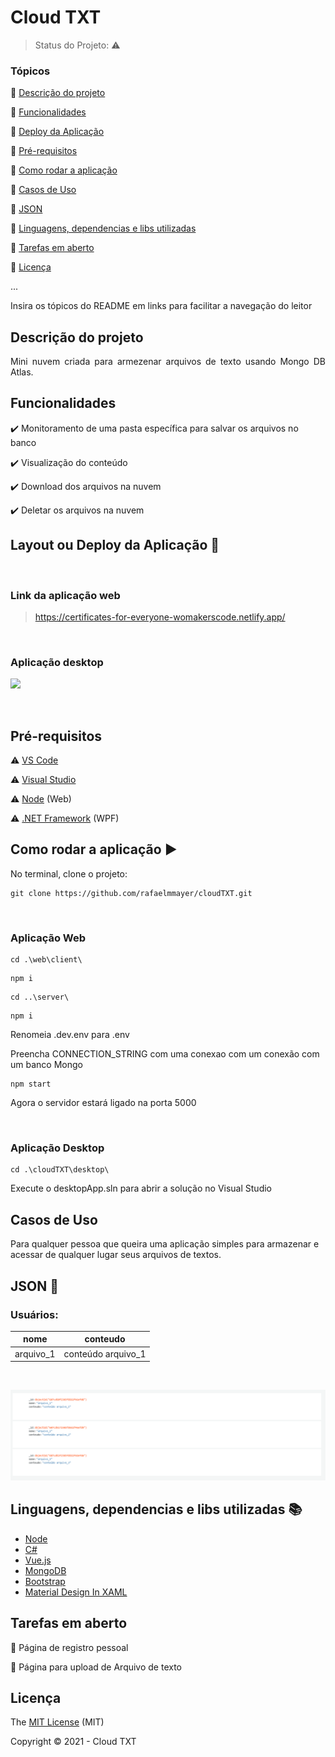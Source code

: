 <h1>Cloud TXT</h1>

> Status do Projeto: :warning:

### Tópicos

:small_blue_diamond: [Descrição do projeto](#descrição-do-projeto)

:small_blue_diamond: [Funcionalidades](#funcionalidades)

:small_blue_diamond: [Deploy da Aplicação](#deploy-da-aplicação-dash)

:small_blue_diamond: [Pré-requisitos](#pré-requisitos)

:small_blue_diamond: [Como rodar a aplicação](#como-rodar-a-aplicação-arrow_forward)

:small_blue_diamond: [Casos de Uso](#casos-de-Uso)

:small_blue_diamond: [JSON](#json-floppy_disk)

:small_blue_diamond: [Linguagens, dependencias e libs utilizadas](#linguagens-dependencias-e-libs-utilizadas-books)

:small_blue_diamond: [Tarefas em aberto](#tarefas-em-aberto)

:small_blue_diamond: [Licença](#licença)

...

Insira os tópicos do README em links para facilitar a navegação do leitor

## Descrição do projeto

<p align="justify">
  Mini nuvem criada para armezenar arquivos de texto usando Mongo DB Atlas.
</p>

## Funcionalidades

:heavy_check_mark: Monitoramento de uma pasta específica para salvar os arquivos no banco

:heavy_check_mark: Visualização do conteúdo

:heavy_check_mark: Download dos arquivos na nuvem

:heavy_check_mark: Deletar os arquivos na nuvem

## Layout ou Deploy da Aplicação :dash:

<br>

<h3>Link da aplicação web</h3>

> https://certificates-for-everyone-womakerscode.netlify.app/

<br/>

<h3>Aplicação desktop</h3>

![](assets/video_desktop.gif)

<br>

## Pré-requisitos

:warning: [VS Code](https://code.visualstudio.com/)

:warning: [Visual Studio](https://visualstudio.microsoft.com/pt-br/)

:warning: [Node](https://nodejs.org/en/download/) (Web)

:warning: [.NET Framework](https://dotnet.microsoft.com/download) (WPF)

## Como rodar a aplicação :arrow_forward:

No terminal, clone o projeto:

```
git clone https://github.com/rafaelmmayer/cloudTXT.git
```

<br>

<h3>Aplicação Web</h3>

```
cd .\web\client\
```

```
npm i
```

```
cd ..\server\
```

```
npm i
```

Renomeia .dev.env para .env

Preencha CONNECTION_STRING com uma conexao com um conexão com um banco Mongo

```
npm start
```

Agora o servidor estará ligado na porta 5000

<br>

<h3>Aplicação Desktop</h3>

```
cd .\cloudTXT\desktop\
```

Execute o desktopApp.sln para abrir a solução no Visual Studio

## Casos de Uso

Para qualquer pessoa que queira uma aplicação simples para armazenar e acessar de qualquer lugar seus arquivos de textos.

## JSON :floppy_disk:

### Usuários:

| nome      | conteudo           |
| --------- | ------------------ |
| arquivo_1 | conteúdo arquivo_1 |

<br>

![](assets/cluster.PNG)

## Linguagens, dependencias e libs utilizadas :books:

- [Node](https://nodejs.org/en/)
- [C#](https://docs.microsoft.com/pt-br/dotnet/csharp/)
- [Vue.js](https://vuejs.org/)
- [MongoDB](https://www.mongodb.com/2)
- [Bootstrap](https://getbootstrap.com/)
- [Material Design In XAML](http://materialdesigninxaml.net/)

## Tarefas em aberto

:memo: Página de registro pessoal

:memo: Página para upload de Arquivo de texto

## Licença

The [MIT License]() (MIT)

Copyright :copyright: 2021 - Cloud TXT
